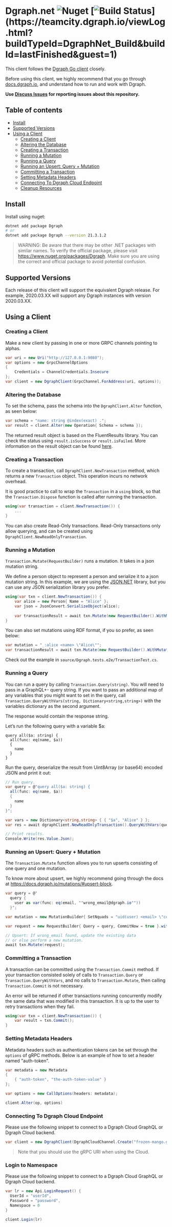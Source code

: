 # Dgraph.net ![Nuget](https://img.shields.io/nuget/v/dgraph) [![Build Status](https://teamcity.dgraph.io/guestAuth/app/rest/builds/buildType:(id:DgraphNet_Build)/statusIcon.svg)](https://teamcity.dgraph.io/viewLog.html?buildTypeId=DgraphNet_Build&buildId=lastFinished&guest=1)

This client follows the [Dgraph Go client][goclient] closely.

[goclient]: https://github.com/dgraph-io/dgo

Before using this client, we highly recommend that you go through [docs.dgraph.io],
and understand how to run and work with Dgraph.

**Use [Discuss Issues](https://discuss.dgraph.io/tags/c/issues/35/dgraphnet) for reporting issues about this repository.**

[docs.dgraph.io]:https://docs.dgraph.io

## Table of contents

  - [Install](#install)
  - [Supported Versions](#supported-versions)
  - [Using a Client](#using-a-client)
    - [Creating a Client](#creating-a-client)
    - [Altering the Database](#altering-the-database)
    - [Creating a Transaction](#creating-a-transaction)
    - [Running a Mutation](#running-a-mutation)
    - [Running a Query](#running-a-query)
    - [Running an Upsert: Query + Mutation](#running-an-upsert-query--mutation)
    - [Committing a Transaction](#committing-a-transaction)
    - [Setting Metadata Headers](#setting-metadata-headers)
    - [Connecting To Dgraph Cloud Endpoint](#connecting-to-dgraph-cloud-endpoint)
    - [Cleanup Resources](#cleanup-resources)

## Install

Install using nuget:

```sh
dotnet add package Dgraph
# or
dotnet add package Dgraph --version 21.3.1.2
```

>WARNING: Be aware that there may be other .NET packages with similar names. To verify the official package, please visit https://www.nuget.org/packages/Dgraph. Make sure you are using the correct and official package to avoid potential confusion.


## Supported Versions

Each release of this client will support the equivalent Dgraph release. For example, 2020.03.XX will support any Dgraph instances with version 2020.03.XX. 


## Using a Client

### Creating a Client

Make a new client by passing in one or more GRPC channels pointing to alphas.

```c#
var uri = new Uri("http://127.0.0.1:9080");
var options = new GrpcChannelOptions
{
    Credentials = ChannelCredentials.Insecure
};
var client = new DgraphClient(GrpcChannel.ForAddress(uri, options));
```


### Altering the Database

To set the schema, pass the schema into the `DgraphClient.Alter` function, as seen below:

```c#
var schema = "name: string @index(exact) .";
var result = client.Alter(new Operation{ Schema = schema });
```

The returned result object is based on the FluentResults library. You can check the status using `result.isSuccess` or `result.isFailed`. More information on the result object can be found [here](https://github.com/altmann/FluentResults).


### Creating a Transaction

To create a transaction, call `DgraphClient.NewTransaction` method, which returns a
new `Transaction` object. This operation incurs no network overhead.

It is good practice to call to wrap the `Transaction` in a `using` block, so that the `Transaction.Dispose` function is called after running
the transaction. 

```c#
using(var transaction = client.NewTransaction()) {
    ...
}
```

You can also create Read-Only transactions. Read-Only transactions only allow querying, and can be created using `DgraphClient.NewReadOnlyTransaction`.


### Running a Mutation

`Transaction.Mutate(RequestBuilder)` runs a mutation. It takes in a json mutation string.

We define a person object to represent a person and serialize it to a json mutation string. In this example, we are using the [JSON.NET](https://www.newtonsoft.com/json) library, but you can use any JSON serialization library you prefer.

```c#
using(var txn = client.NewTransaction()) {
    var alice = new Person{ Name = "Alice" };
    var json = JsonConvert.SerializeObject(alice);
    
    var transactionResult = await txn.Mutate(new RequestBuilder().WithMutations(new MutationBuilder{ SetJson = json }));
}
```

You can also set mutations using RDF format, if you so prefer, as seen below:

```c#
var mutation = "_:alice <name> \"Alice\"";
var transactionResult = await txn.Mutate(new RequestBuilder().WithMutations(new MutationBuilder{ SetNquads = mutation }));
```

Check out the example in `source/Dgraph.tests.e2e/TransactionTest.cs`.

### Running a Query

You can run a query by calling `Transaction.Query(string)`. You will need to pass in a
GraphQL+- query string. If you want to pass an additional map of any variables that
you might want to set in the query, call `Transaction.QueryWithVars(string, Dictionary<string,string>)` with
the variables dictionary as the second argument.

The response would contain the response string.

Let’s run the following query with a variable $a:

```console
query all($a: string) {
  all(func: eq(name, $a))
  {
    name
  }
}
```

Run the query, deserialize the result from Uint8Array (or base64) encoded JSON and
print it out:

```c#
// Run query.
var query = @"query all($a: string) {
  all(func: eq(name, $a))
  {
    name
  }
}";

var vars = new Dictionary<string,string> { { "$a", "Alice" } };
var res = await dgraphClient.NewReadOnlyTransaction().QueryWithVars(query, vars);

// Print results.
Console.Write(res.Value.Json);
```

### Running an Upsert: Query + Mutation

The `Transaction.Mutate` function allows you to run upserts consisting of one query and one mutation. 

To know more about upsert, we highly recommend going through the docs at https://docs.dgraph.io/mutations/#upsert-block.

```c#
var query = @"
  query {
    user as var(func: eq(email, ""wrong_email@dgraph.io""))
  }";

var mutation = new MutationBuilder{ SetNquads = "uid(user) <email> \"correct_email@dgraph.io\" ." };

var request = new RequestBuilder{ Query = query, CommitNow = true }.withMutation(mutation);

// Upsert: If wrong_email found, update the existing data
// or else perform a new mutation.
await txn.Mutate(request);
```

### Committing a Transaction

A transaction can be committed using the `Transaction.Commit` method. If your transaction
consisted solely of calls to `Transaction.Query` or `Transaction.QueryWithVars`, and no calls to
`Transaction.Mutate`, then calling `Transaction.Commit` is not necessary.

An error will be returned if other transactions running concurrently modify the same
data that was modified in this transaction. It is up to the user to retry
transactions when they fail.

```c#
using(var txn = client.NewTransaction()) {
    var result = txn.Commit();
}
```


### Setting Metadata Headers

Metadata headers such as authentication tokens can be set through the `options` of gRPC methods. Below is an example of how to set a header named "auth-token".

```c#
var metadata = new Metadata
{
    { "auth-token", "the-auth-token-value" }
};

var options = new CallOptions(headers: metadata);

client.Alter(op, options)
```

### Connecting To Dgraph Cloud Endpoint

Please use the following snippet to connect to a Dgraph Cloud GraphQL or Dgraph Cloud backend.


```c#
var client = new DgraphClient(DgraphCloudChannel.Create("frozen-mango.grpc.eu-central-1.aws.cloud.dgraph.io", "<api-key>"));
```
> Note that you should use the gRPC URI when using the Cloud.

### Login to Namespace

Please use the following snippet to connect to a Dgraph Cloud GraphQL or Dgraph Cloud backend.


```c#
var lr = new Api.LoginRequest() {
  UserId = "userId",
  Password = "password",
  Namespace = 0
}

client.Login(lr)
```